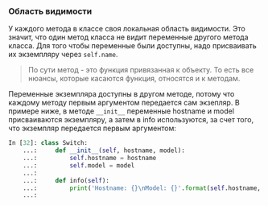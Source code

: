 ### Область видимости

У каждого метода в классе своя локальная область видимости. Это значит, что один метод класса не видит переменные другого метода класса. Для того чтобы переменные были доступны, надо присваивать их экземпляру через `self.name`.

> По сути метод - это функция привязанная к объекту. То есть все нюансы, которые касаются функция, относятся и к методам.

Переменные экземпляра доступны в другом методе, потому что каждому методу первым аргументом передается сам экзепляр. В примере ниже, в методе `__init__` переменные hostname и model присваиваются экземпляру, а затем в info используются, за счет того, что экземпляр передается первым аргументом:
```python
In [32]: class Switch:
    ...:     def __init__(self, hostname, model):
    ...:         self.hostname = hostname
    ...:         self.model = model
    ...:
    ...:     def info(self):
    ...:         print('Hostname: {}\nModel: {}'.format(self.hostname, self.model))
    ...:
```

